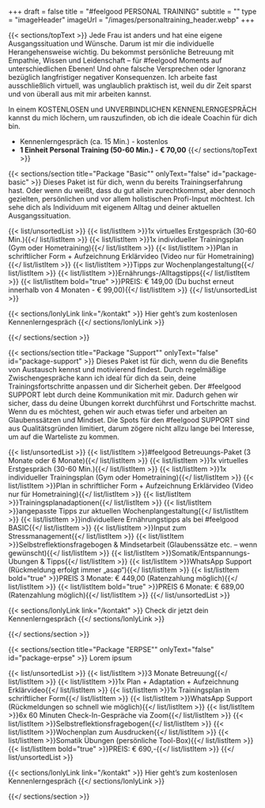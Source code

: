+++
draft = false
title = "#feelgood PERSONAL TRAINING"
subtitle = ""
type = "imageHeader"
imageUrl = "/images/personaltraining_header.webp"
+++

{{< sections/topText >}}
Jede Frau ist anders und hat eine eigene Ausgangssituation und Wünsche. Darum ist mir die individuelle Herangehensweise wichtig. Du bekommst persönliche Betreuung mit Empathie, Wissen und Leidenschaft – für #feelgood Moments auf unterschiedlichen Ebenen! Und ohne falsche Versprechen oder Ignoranz bezüglich langfristiger negativer Konsequenzen. Ich arbeite fast ausschließlich virtuell, was unglaublich praktisch ist, weil du dir Zeit sparst und von überall aus mit mir arbeiten kannst.

In einem KOSTENLOSEN und UNVERBINDLICHEN KENNENLERNGESPRÄCH kannst du mich löchern, um rauszufinden, ob ich die ideale Coachin für dich bin.

- Kennenlerngespräch (ca. 15 Min.) - kostenlos
- **1 Einheit Personal Training (50-60 Min.) - € 70,00**
  {{</ sections/topText >}}

{{< sections/section title="Package \"Basic\"" onlyText="false" id="package-basic" >}}
Dieses Paket ist für dich, wenn du bereits Trainingserfahrung hast. Oder wenn du weißt, dass du gut allein zurechtkommst, aber dennoch gezielten, persönlichen und vor allem holistischen Profi-Input möchtest. Ich sehe dich als Individuum mit eigenem Alltag und deiner aktuellen Ausgangssituation.

{{< list/unsortedList >}}
{{< list/listItem >}}1x virtuelles Erstgespräch (30-60 Min.){{</ list/listItem >}}
{{< list/listItem >}}1x individueller Trainingsplan (Gym oder Hometraining){{</ list/listItem >}}
{{< list/listItem >}}Plan in schriftlicher Form + Aufzeichnung Erklärvideo (Video nur für Hometraining){{</ list/listItem >}}
{{< list/listItem >}}Tipps zur Wochenplangestaltung{{</ list/listItem >}}
{{< list/listItem >}}Ernährungs-/Alltagstipps{{</ list/listItem >}}
{{< list/listItem bold="true" >}}PREIS: € 149,00 (Du buchst erneut innerhalb von 4 Monaten - € 99,00){{</ list/listItem >}}
{{</ list/unsortedList >}}

{{< sections/lonlyLink link="/kontakt" >}}
Hier geht’s zum kostenlosen Kennenlerngespräch
{{</ sections/lonlyLink >}}

{{</ sections/section >}}

{{< sections/section title="Package \"Support\"" onlyText="false" id="package-support" >}}
Dieses Paket ist für dich, wenn du die Benefits von Austausch kennst und motivierend findest. Durch regelmäßige Zwischengespräche kann ich ideal für dich da sein, deine Trainingsfortschritte anpassen und dir Sicherheit geben. Der #feelgood SUPPORT lebt durch deine Kommunikation mit mir. Dadurch gehen wir sicher, dass du deine Übungen korrekt durchführst und Fortschritte machst. Wenn du es möchtest, gehen wir auch etwas tiefer und arbeiten an Glaubenssätzen und Mindset. Die Spots für den #feelgood SUPPORT sind aus Qualitätsgründen limitiert, darum zögere nicht allzu lange bei Interesse, um auf die Warteliste zu kommen.

{{< list/unsortedList >}}
{{< list/listItem >}}#feelgood Betreuungs-Paket (3 Monate oder 6 Monate){{</ list/listItem >}}
{{< list/listItem >}}1x virtuelles Erstgespräch (30-60 Min.){{</ list/listItem >}}
{{< list/listItem >}}1x individueller Trainingsplan (Gym oder Hometraining){{</ list/listItem >}}
{{< list/listItem >}}Plan in schriftlicher Form + Aufzeichnung Erklärvideo (Video nur für Hometraining){{</ list/listItem >}}
{{< list/listItem >}}Trainingsplanadaptionen{{</ list/listItem >}}
{{< list/listItem >}}angepasste Tipps zur aktuellen Wochenplangestaltung{{</ list/listItem >}}
{{< list/listItem >}}individuellere Ernährungstipps als bei #feelgood BASIC{{</ list/listItem >}}
{{< list/listItem >}}Input zum Stressmanagement{{</ list/listItem >}}
{{< list/listItem >}}Selbstreflektionsfragebogen & Mindsetarbeit (Glaubenssätze etc. – wenn gewünscht){{</ list/listItem >}}
{{< list/listItem >}}Somatik/Entspannungs-Übungen & Tipps{{</ list/listItem >}}
{{< list/listItem >}}WhatsApp Support (Rückmeldung erfolgt immer „asap“){{</ list/listItem >}}
{{< list/listItem bold="true" >}}PREIS 3 Monate: € 449,00 (Ratenzahlung möglich){{</ list/listItem >}}
{{< list/listItem bold="true" >}}PREIS 6 Monate: € 689,00 (Ratenzahlung möglich){{</ list/listItem >}}
{{</ list/unsortedList >}}

{{< sections/lonlyLink link="/kontakt" >}}
Check dir jetzt dein Kennenlerngespräch
{{</ sections/lonlyLink >}}

{{</ sections/section >}}

{{< sections/section title="Package \"ERPSE\"" onlyText="false" id="package-erpse" >}}
Lorem ipsum

{{< list/unsortedList >}}
{{< list/listItem >}}3 Monate Betreuung{{</ list/listItem >}}
{{< list/listItem >}}1x Plan + Adaptation + Aufzeichnung Erklärvideo{{</ list/listItem >}}
{{< list/listItem >}}1x Trainingsplan in schriftlicher Form{{</ list/listItem >}}
{{< list/listItem >}}WhatsApp Support (Rückmeldungen so schnell wie möglich){{</ list/listItem >}}
{{< list/listItem >}}6x 60 Minuten Check-In-Gespräche via Zoom{{</ list/listItem >}}
{{< list/listItem >}}Selbstreflektionsfragebogen{{</ list/listItem >}}
{{< list/listItem >}}Wochenplan zum Ausdrucken{{</ list/listItem >}}
{{< list/listItem >}}Somatik Übungen (persönliche Tool-Box){{</ list/listItem >}}
{{< list/listItem bold="true" >}}PREIS: € 690,-{{</ list/listItem >}}
{{</ list/unsortedList >}}

{{< sections/lonlyLink link="/kontakt" >}}
Hier geht’s zum kostenlosen Kennenlerngespräch
{{</ sections/lonlyLink >}}

{{</ sections/section >}}
